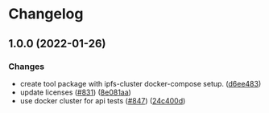 # Changelog

## 1.0.0 (2022-01-26)


### Changes

* create tool package with ipfs-cluster docker-compose setup. ([d6ee483](https://www.github.com/web3-storage/web3.storage/commit/d6ee4831237efcfc24e9fb8ee4c835533b16fbe7))
* update licenses ([#831](https://www.github.com/web3-storage/web3.storage/issues/831)) ([8e081aa](https://www.github.com/web3-storage/web3.storage/commit/8e081aac2dd03dd5eb642bff9c2da867d61edd87))
* use docker cluster for api tests ([#847](https://www.github.com/web3-storage/web3.storage/issues/847)) ([24c400d](https://www.github.com/web3-storage/web3.storage/commit/24c400d31e92df7a42055e73b14244036c8cf7ad))
